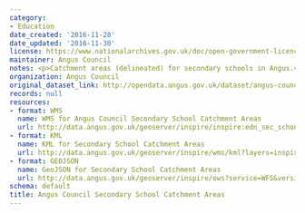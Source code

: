 ```yaml
---
category:
- Education
date_created: '2016-11-28'
date_updated: '2016-11-30'
license: https://www.nationalarchives.gov.uk/doc/open-government-licence/version/3/
maintainer: Angus Council
notes: <p>Catchment areas (delineated) for secondary schools in Angus.</p>
organization: Angus Council
original_dataset_link: http://opendata.angus.gov.uk/dataset/angus-council-secondary-school-catchment-areas
records: null
resources:
- format: WMS
  name: WMS for Angus Council Secondary School Catchment Areas
  url: http://data.angus.gov.uk/geoserver/inspire/inspire:edn_sec_schoolcatchment/wms?service=WMS&request=GetMap
- format: KML
  name: KML for Secondary School Catchment Areas
  url: http://data.angus.gov.uk/geoserver/inspire/wms/kml?layers=inspire:edn_sec_schoolcatchment&mode=download
- format: GEOJSON
  name: GeoJSON for Secondary School Catchment Areas
  url: http://data.angus.gov.uk/geoserver/inspire/ows?service=WFS&version=1.0.0&request=GetFeature&typeName=inspire:edn_sec_schoolcatchment&outputFormat=application%2Fjson&srsName=EPSG:3857
schema: default
title: Angus Council Secondary School Catchment Areas
---
```

